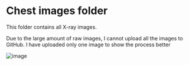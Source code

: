 # Chest images folder

This folder contains all X-ray images.

Due to the large amount of raw images, I cannot upload all the images to GitHub. I have uploaded only one image to show the process better


![image](CHNCXR_0005_0.png "Image Size: 1000*1000")